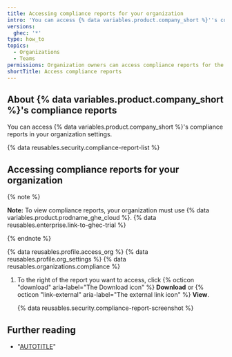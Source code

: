 ```yaml
---
title: Accessing compliance reports for your organization
intro: 'You can access {% data variables.product.company_short %}''s compliance reports, such as our SOC reports and Cloud Security Alliance CAIQ self-assessment (CSA CAIQ), for your organization.'
versions:
  ghec: '*'
type: how_to
topics:
  - Organizations
  - Teams
permissions: Organization owners can access compliance reports for the organization.
shortTitle: Access compliance reports
---
```


## About {% data variables.product.company_short %}'s compliance reports

You can access {% data variables.product.company_short %}'s compliance reports in your organization settings.

{% data reusables.security.compliance-report-list %}

## Accessing compliance reports for your organization

{% note %}

**Note:** To view compliance reports, your organization must use {% data variables.product.prodname_ghe_cloud %}. {% data reusables.enterprise.link-to-ghec-trial %}

{% endnote %}

{% data reusables.profile.access_org %}
{% data reusables.profile.org_settings %}
{% data reusables.organizations.compliance %}
1. To the right of the report you want to access, click {% octicon "download" aria-label="The Download icon" %} **Download** or {% octicon "link-external" aria-label="The external link icon" %} **View**.

   {% data reusables.security.compliance-report-screenshot %}

## Further reading

- "[AUTOTITLE](/admin/overview/accessing-compliance-reports-for-your-enterprise)"
